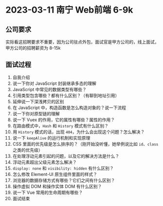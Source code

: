 # 2023-03-11 南宁 Web前端 6-9k

## 公司要求

<vImageViewer alt="查看招聘要求" src="/images/2023-03-11-nanning-web.jpg"/>

实际看这招聘要求不重要，因为公司驻点外包，面试官是甲方公司的，线上面试，甲方公司的招聘薪资为 8-15k

## 面试过程

1. 自我介绍
2. 说一下你对 JavaScript 封装继承多态的理解
3. JavaScript 中常见的数据类型有哪些？
4. 引用类型包含哪些？都有什么区别？（有聊到地址引用）
5. 延伸说一下深浅拷贝的区别
6. 在 JavaScript 中，构造函数是怎么构造对象的？说一下流程
7. 说一下你对原型链的理解
8. 说一下 Vuex 的作用，它的属性有哪些？属性的作用？
9. 在路由模式中，`Hash` 和 `History` 模式有什么区别？
10. 用 `History` 模式的话，出现 `404`，为什么会出现这个问题？怎么解决？
11. 说一下 `keepAlive` 的运行机制和实现原理
12. CSS 里面的优先级是怎么排序的？（刚开始没听懂，她举例说比如 `id`、`class`之类的优先级）
13. 在处理浮动元素引起的问题，以及它的解决方法是什么？
14. 浮动元素超出父级元素怎么解决？
15. `display: none` 和 `visibility: hidden` 有什么区别？
16. 怎么修改 Element-UI 原生组件里面的样式？
17. 浏览器的数据存储方式有哪些？它们之间有什么区别？
18. 操作虚拟 DOM 和操作实体 DOM 有什么区别？
19. 说一下 Vue 常用的生命周期有哪些？
20. 面试结束
